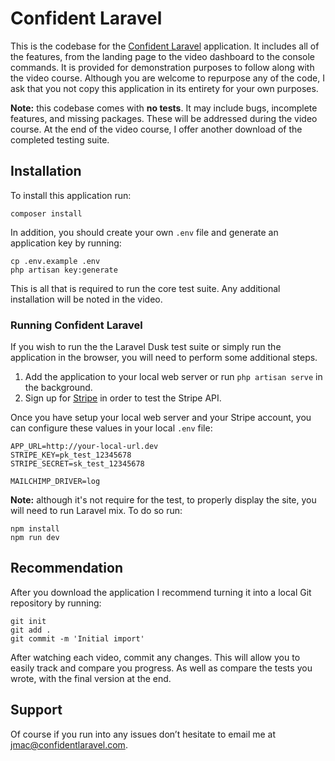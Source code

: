 # Confident Laravel
This is the codebase for the [Confident Laravel](https://confidentlaravel.com) application. It includes all of the features, from the landing page to the video dashboard to the console commands. It is provided for demonstration purposes to follow along with the video course. Although you are welcome to repurpose any of the code, I ask that you not copy this application in its entirety for your own purposes.

**Note:** this codebase comes with **no tests**. It may include bugs, incomplete features, and missing packages. These will be addressed during the video course. At the end of the video course, I offer another download of the completed testing suite.

## Installation
To install this application run:

```
composer install
```

In addition, you should create your own `.env` file and generate an application key by running:
 
```
cp .env.example .env
php artisan key:generate
```

This is all that is required to run the core test suite. Any additional installation will be noted in the video.

### Running Confident Laravel
If you wish to run the the Laravel Dusk test suite or simply run the application in the browser, you will need to perform some additional steps.

1. Add the application to your local web server or run `php artisan serve` in the background.
2. Sign up for [Stripe](https://dashboard.stripe.com/register) in order to test the Stripe API.

Once you have setup your local web server and your Stripe account, you can configure these values in your local `.env` file:

```
APP_URL=http://your-local-url.dev
STRIPE_KEY=pk_test_12345678
STRIPE_SECRET=sk_test_12345678
```

```dotenv
MAILCHIMP_DRIVER=log
```

**Note:** although it's not require for the test, to properly display the site, you will need to run Laravel mix. To do so run:

```
npm install
npm run dev
```

## Recommendation
After you download the application I recommend turning it into a local Git repository by running:

```
git init
git add .
git commit -m 'Initial import'
```

After watching each video, commit any changes. This will allow you to easily track and compare you progress. As well as compare the tests you wrote, with the final version at the end.

## Support
Of course if you run into any issues don’t hesitate to email me at jmac@confidentlaravel.com.


